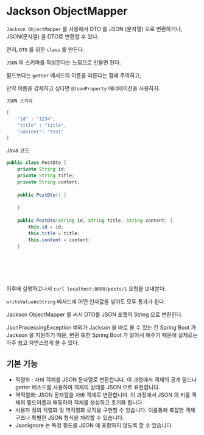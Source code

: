 # Jackson ObjectMapper



`Jackson ObjectMapper` 를 사용해서 DTO 를 JSON (문자열) 으로 변환하거나, JSON(문자열) 을 DTO로 변환할 수 있다.



먼저, `DTO` 를 위한 `class` 를 만든다.

`JSON` 의 스키마를 작성한다는 느낌으로 만들면 된다.

필드보다는 `getter` 메서드의 이름을 따른다는 점에 주의하고,

만약 이름을 강제하고 싶다면 `@JsonProperty` 애너테이션을 사용하자.



`JSON 스키마`

```java
{
    "id" : "1234",
    "title" : "title",
    "content": "test"
}

```

Java 코드

```java
public class PostDto {
    private String id;
    private String title;
    private String content;
    
    public PostDto() {
    
    }
    
    public PostDto(String id, String title, String content) {
        this.id = id;
        this.title = title;
        this.content = content;
    }
    
```



<figure><img src="../.gitbook/assets/스크린샷 2023-11-18 오후 6.40.07.png" alt=""><figcaption></figcaption></figure>

<figure><img src="../.gitbook/assets/스크린샷 2023-11-18 오후 6.48.16.png" alt=""><figcaption></figcaption></figure>

이후에 실행하고나서 `curl localhost:8000/posts/1` 요청을 보내본다.

`writeValueAsString` 메서드에 어떤 인자값을 넣어도 모두 통과가 된다.

Jackson ObjectMapper 를 써서 DTO를 JSON 포맷의 String 으로 변환한다.

JsonProcessingException 예외가  Jackson 을 바로 쓸 수 있는 건 Spring Boot 가 Jackson 을 지원하기 때문, 변환 또한 Spring Boot  가 알아서 해주기 때문에 실제로는 아주 쉽고 자연스럽게 쓸 수 있다.



## 기본 기능

* 직렬화 : 자바 객체를 JSON 문자열로 변환합니다. 이 과정에서 객체의 공개 필드나 getter 메소드를 사용하여 객체의 상태를 JSON 으로 표현합니다.
* 역직렬화: JSON 문자열을 자바 객체로 변환합니다. 이 과정에서 JSON 의 키를 객체의 필드이름과 매핑하여 객체를 생성하고 초기화 합니다.
* 사용자 정의 직렬화 및 역직렬화 로직을 구현할 수 있습니다. 이를통해 복잡한 객체 구조나 특별한 JSON 형식을 처리할 수 있습니다.
* JsonIgnore 는 특정 필드를 JSON 에 포함하지 않도록 할 수 있습니다.

